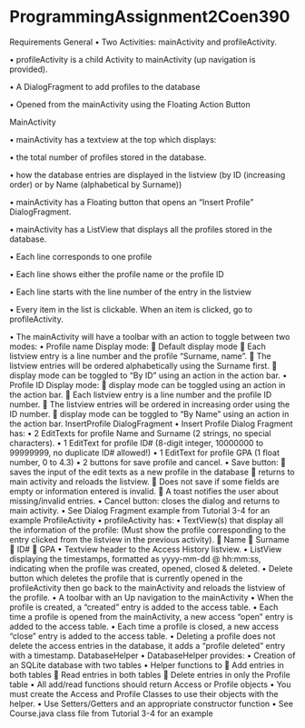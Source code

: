 # ProgrammingAssignment2Coen390

Requirements
General
•	Two Activities: mainActivity and profileActivity.

•	profileActivity is a child Activity to mainActivity (up navigation is provided).

•	A DialogFragment to add profiles to the database

•	Opened from the mainActivity using the Floating Action Button

MainActivity

•	mainActivity has a textview at the top which displays:

•	the total number of profiles stored in the database.

•	how the database entries are displayed in the listview (by ID (increasing order) or by Name (alphabetical by Surname)) 

•	mainActivity has a Floating button that opens an “Insert Profile” DialogFragment.

•	mainActivity has a ListView that displays all the profiles stored in the database. 

•	Each line corresponds to one profile

•	Each line shows either the profile name or the profile ID

•	Each line starts with the line number of the entry in the listview

•	Every item in the list is clickable. When an item is clicked, go to profileActivity.

•	The mainActivity will have a toolbar with an action to toggle between two modes:
•	Profile name Display mode: 
	Default display mode
	Each listview entry is a line number and the profile “Surname, name”. 
	The listview entries will be ordered alphabetically using the Surname first. 
	display mode can be toggled to “By ID” using an action in the action bar. 
•	Profile ID Display mode: 
	display mode can be toggled using an action in the action bar. 
	Each listview entry is a line number and the profile ID number. 
	The listview entries will be ordered in increasing order using the ID number. 
	display mode can be toggled to “By Name” using an action in the action bar. 
InsertProfile DialogFragment
•	Insert Profile Dialog Fragment has:
•	2 EditTexts for profile Name and Surname (2 strings, no special characters).
•	1 EditText for profile ID# (8-digit integer, 10000000 to 99999999, no duplicate ID# allowed!)
•	1 EditText for profile GPA (1 float number, 0 to 4.3)
•	2 buttons for save profile and cancel. 
•	Save button: 
	saves the input of the edit texts as a new profile in the database
	returns to main activity and reloads the listview.
	Does not save if some fields are empty or information entered is invalid.
	A toast notifies the user about missing/invalid entries.
•	Cancel button: closes the dialog and returns to main activity.
•	See Dialog Fragment example from Tutorial 3-4 for an example
ProfileActivity
•	profileActivity has:
•	TextView(s) that display all the information of the profile: (Must show the profile corresponding to the entry clicked from the listview in the previous activity).
	Name
	Surname
	ID#
	GPA
•	Textview header to the Access History listview.
•	ListView displaying the timestamps, formatted as yyyy-mm-dd @ hh:mm:ss, indicating when the profile was created, opened, closed & deleted. 
•	Delete button which deletes the profile that is currently opened in the profileActivity then go back to the mainActivity and reloads the listview of the profile. 
•	A toolbar with an Up navigation to the mainActivity
•	When the profile is created, a “created” entry is added to the access table.
•	Each time a profile is opened from the mainActivity, a new access “open” entry is added to the access table.
•	Each time a profile is closed, a new access “close” entry is added to the access table. 
•	Deleting a profile does not delete the access entries in the database, it adds a “profile deleted” entry with a timestamp. 
DatabaseHelper
•	DatabaseHelper provides:
•	Creation of an SQLite database with two tables
•	Helper functions to
	Add entries in both tables
	Read entries in both tables
	Delete entries in only the Profile table
•	All add/read functions should return Access or Profile objects
•	You must create the Access and Profile Classes to use their objects with the helper. 
•	Use Setters/Getters and an appropriate constructor function
•	See Course.java class file from Tutorial 3-4 for an example
